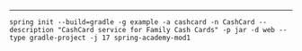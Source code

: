 ---

`spring init --build=gradle -g example -a cashcard -n CashCard --description "CashCard service for Family Cash Cards" -p jar -d web --type gradle-project -j 17 spring-academy-mod1`


